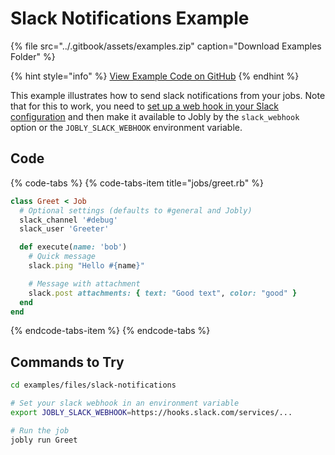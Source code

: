 # Slack Notifications Example

{% file src="../.gitbook/assets/examples.zip" caption="Download Examples Folder" %}

{% hint style="info" %}
[View Example Code on GitHub](https://github.com/DannyBen/jobly-docs/tree/master/examples/files/slack-notifications)
{% endhint %}

This example illustrates how to send slack notifications from your jobs. Note that for this to work, you need to [set up a web hook in your Slack configuration](https://slack.com/apps/A0F7XDUAZ-incoming-webhooks) and then make it available to Jobly by the `slack_webhook` option or the `JOBLY_SLACK_WEBHOOK` environment variable.

## Code

{% code-tabs %}
{% code-tabs-item title="jobs/greet.rb" %}
```ruby
class Greet < Job
  # Optional settings (defaults to #general and Jobly)
  slack_channel '#debug'
  slack_user 'Greeter'

  def execute(name: 'bob')
    # Quick message
    slack.ping "Hello #{name}"

    # Message with attachment
    slack.post attachments: { text: "Good text", color: "good" }
  end
end
```
{% endcode-tabs-item %}
{% endcode-tabs %}

## Commands to Try

```bash
cd examples/files/slack-notifications

# Set your slack webhook in an environment variable
export JOBLY_SLACK_WEBHOOK=https://hooks.slack.com/services/...

# Run the job
jobly run Greet
```

